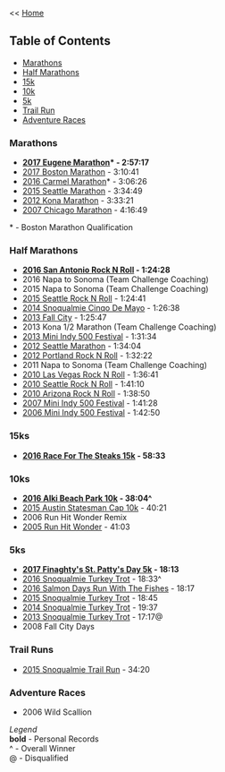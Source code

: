 << [Home](https://github.com/dubrie/public)

## Table of Contents

- [Marathons](#marathons)
- [Half Marathons](#half-marathons)
- [15k](#15ks)
- [10k](#10ks)
- [5k](#5ks)
- [Trail Run](#trail-runs)
- [Adventure Races](#adventure-races)

### Marathons

- **[2017 Eugene Marathon](https://results.chronotrack.com/m/ctlive/#29675/result/73772/29102305)\* - 2:57:17**
- [2017 Boston Marathon](http://registration.baa.org/2017/cf/Public/iframe_ResultsSearch.cfm) - 3:10:41  
- [2016 Carmel Marathon](http://carmel.onlineraceresults.com/individual.php?bib=1215)\* - 3:06:26
- [2015 Seattle Marathon](https://results.chronotrack.com/event/results/event/event-18056) - 3:34:49
- [2012 Kona Marathon](http://konamarathon.com/wp-content/uploads/2014/04/2012_results.pdf) - 3:33:21
- [2007 Chicago Marathon](http://www.marathonguide.com/results/browse.cfm?MIDD=67071007&Gen=B&Begin=6833&End=6932&Max=28815) - 4:16:49

\* - Boston Marathon Qualification

### Half Marathons

- **[2016 San Antonio Rock N Roll](http://www.runrocknroll.com/finisher-zone/search-and-results/?resultpage=1&eventid=39&subevent_id=2&bib=1099) - 1:24:28**
- 2016 Napa to Sonoma (Team Challenge Coaching)
- 2015 Napa to Sonoma (Team Challenge Coaching)
- [2015 Seattle Rock N Roll](http://running.competitor.com/rnrresults?eId=40&eiId=241&seId=&pId=277278) - 1:24:41
- [2014 Snoqualmie Cinqo De Mayo](http://onlineraceresults.com/race/view_individual.php?make_printable=1&bib_num=163&race_id=39084&type=result) - 1:26:38
- [2013 Fall City](http://onlineraceresults.com/race/view_individual.php?make_printable=1&bib_num=150&race_id=36441&type=result) - 1:25:47
- 2013 Kona 1/2 Marathon (Team Challenge Coaching)
- [2013 Mini Indy 500 Festival](http://onlineraceresults.com/race/view_individual.php?make_printable=1&bib_num=7953&race_id=31506&type=result) - 1:31:34
- [2012 Seattle Marathon](https://www.athlinks.com/Events/240957/Courses/337536/?search=Johnson) - 1:34:04 
- [2012 Portland Rock N Roll](http://running.competitor.com/rnrresults?eId=53&eiId=84&seId=&pId=8274) - 1:32:22
- 2011 Napa to Sonoma (Team Challenge Coaching)
- [2010 Las Vegas Rock N Roll](http://running.competitor.com/rnrresults?eId=27&eiId=33&seId=&pId=92110) - 1:36:41
- [2010 Seattle Rock N Roll](http://results.active.com/events/rock-n-roll-seattle-marathon-1-2-marathon/half-marathon-results-photos-video-and-finisher-certificate/william-johnson) - 1:41:10
- [2010 Arizona Rock N Roll](http://running.competitor.com/cgiresults?eId=44&eiId=66&seId=197&pId=257887) - 1:38:50
- [2007 Mini Indy 500 Festival](http://onlineraceresults.com/race/view_individual.php?make_printable=1&bib_num=19884&race_id=5241&type=result) - 1:41:28
- [2006 Mini Indy 500 Festival](http://onlineraceresults.com/race/view_individual.php?make_printable=1&bib_num=7613&race_id=3212&type=result) - 1:42:50

### 15ks

- **[2016 Race For The Steaks 15k](https://results.chronotrack.com/m/ctlive/#20034/result/48614/24549688) - 58:33**

### 10ks

- **[2016 Alki Beach Park 10k](http://fitnessforvitality.com/alki-beach-park-race/) - 38:04^**
- [2015 Austin Statesman Cap 10k](http://www.mychiptime.com/searchevent.php?id=9156&bib=15788) - 40:21
- 2006 Run Hit Wonder Remix
- [2005 Run Hit Wonder](http://results.active.com/events/nike-run-hit-wonder-5k-10k-chicago/10k/william-johnson) - 41:03

### 5ks

- **[2017 Finaghty's St. Patty's Day 5k](http://www.buduracing.com/race-results-inset.php?eid=1584) - 18:13**
- [2016 Snoqualmie Turkey Trot](http://buduracing.racetecresults.com/MyResults.aspx?uid=16618-136-1-43565) - 18:33^
- [2016 Salmon Days Run With The Fishes](https://runsignup.com/Race/Results/30631/IndividualResult/XTFP?#U15887697) - 18:17
- [2015 Snoqualmie Turkey Trot](http://buduracing.racetecresults.com/cert.aspx?CId=16618&RId=79&EId=1&AId=23098&FB=1) - 18:45
- [2014 Snoqualmie Turkey Trot](http://onlineraceresults.com/race/view_individual.php?make_printable=1&bib_num=237&race_id=44874&type=result) - 19:37
- [2013 Snoqualmie Turkey Trot](http://onlineraceresults.com/race/view_individual.php?make_printable=1&bib_num=222&race_id=37158&type=result) - 17:17@
- 2008 Fall City Days

### Trail Runs

- [2015 Snoqualmie Trail Run](http://nebula.wsimg.com/e8e70a91bdea644910159602ca2f5e01?AccessKeyId=C954475628F8748CE81F&disposition=0&alloworigin=1) - 34:20

### Adventure Races

- 2006 Wild Scallion

*Legend*  
**bold** - Personal Records  
^ - Overall Winner  
@ - Disqualified  


